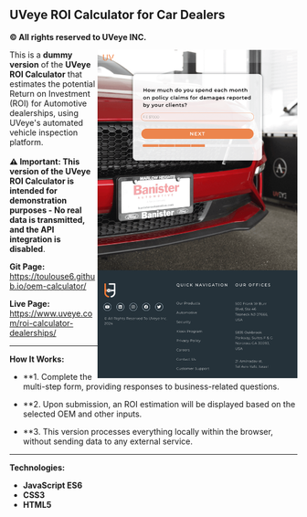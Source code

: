 ## UVeye ROI Calculator for Car Dealers
**© All rights reserved to UVeye INC.**

<img align="right" src="calculator-main.png" alt="calculator-main" width="350">

This is a **dummy version** of the **UVeye ROI Calculator** that estimates the potential Return on Investment (ROI) for Automotive dealerships, using UVeye's automated vehicle inspection platform.
<br><br>
**⚠️ Important: This version of the UVeye ROI Calculator is intended for demonstration purposes - No real data is transmitted, and the API integration is disabled**.

**Git Page:** 
<br>https://toulouse6.github.io/oem-calculator/

**Live Page:** 
<br>https://www.uveye.com/roi-calculator-dealerships/

---

**How It Works:**

- **1. Complete the multi-step form, providing responses to business-related questions.
 
- **2. Upon submission, an ROI estimation will be displayed based on the selected OEM and other inputs.

- **3. This version processes everything locally within the browser, without sending data to any external service.

---

**Technologies:**

- **JavaScript ES6**
- **CSS3**
- **HTML5**
